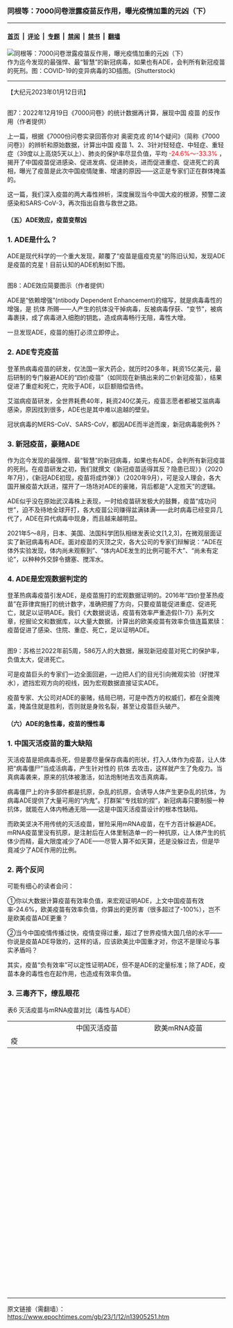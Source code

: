 ### 同根等：7000问卷泄露疫苗反作用，曝光疫情加重的元凶（下）

---

#### [首页](../../../..?n13905251) &nbsp;|&nbsp; [评论](../../../../../epoch-comment?n13905251) &nbsp;|&nbsp; [专题](../../../../../epoch-special?n13905251) &nbsp;|&nbsp; [禁闻](../../../../../epoch-news?n13905251) &nbsp;|&nbsp; [禁书](../../../../../books?n13905251) &nbsp;|&nbsp; [翻墙](https://github.com/gfw-breaker/nogfw/blob/master/README.md?n13905251)


<div><img alt="同根等：7000问卷泄露疫苗反作用，曝光疫情加重的元凶（下）" class="attachment-djy_600_400 size-djy_600_400 wp-post-image" src="https://i.epochtimes.com/assets/uploads/2023/01/id13905327-AdobeStock_410158382-700x420-.jpeg"/>
<div class="caption">
 作为迄今发现的最强悍、最“智慧”的新冠病毒，如果也有ADE，会判所有新冠疫苗的死刑。图：COVID-19的变异病毒的3D插图。(Shutterstock)
</div></div><hr/><div class="post_content" id="artbody" itemprop="articleBody">
 <!-- article content begin -->
 <p>
  【大纪元2023年01月12日讯】
 </p>
 <p>
  <ok href="https://i.epochtimes.com/assets/uploads/2023/01/id13905254-6cc8047c85d69ad75e9d28b8db2d31b0.jpg">
   <img alt="" class="size-full wp-image-13905254 aligncenter" src="https://i.epochtimes.com/assets/uploads/2023/01/id13905254-6cc8047c85d69ad75e9d28b8db2d31b0.jpg"/>
  </ok>
 </p>
 <p>
  图7：2022年12月19日《7000问卷》的统计数据再计算，展现中国
  <ok href="https://www.epochtimes.com/gb/tag/%E7%96%AB%E8%8B%97.html">
   疫苗
  </ok>
  的反作用（作者提供）
 </p>
 <p>
  上一篇，根据《7000份问卷实录回答你对
  <ok href="https://www.epochtimes.com/gb/tag/%E5%A5%A5%E5%AF%86%E5%85%8B%E6%88%8E.html">
   奥密克戎
  </ok>
  的14个疑问》（简称《7000问卷》）的辨析和原始数据，计算出中国
  <ok href="https://www.epochtimes.com/gb/tag/%E7%96%AB%E8%8B%97.html">
   疫苗
  </ok>
  1、2、3针对轻轻症、中轻症、重轻症（39度以上高烧5天以上）、肺炎的保护率尽显负值，平均
  <span style="color: #ff0000;">
   -24.6%～-33.3%
  </span>
  ，揭开了中国疫苗促进感染、促进发病、促进肺炎，进而促进重症、促进死亡的真相，曝光了疫苗是此次中国疫情陡重、增速的原因——这正是专家们正在群体掩盖的。
 </p>
 <p>
  这一篇，我们深入疫苗的两大毒性辨析，深度展现当今中国大疫的根源，预警二波感染和SARS-CoV-3，再次指出自救与救世之路。
 </p>
 <h4>
  （五）ADE效应，疫苗变帮凶
 </h4>
 <h3>
  1. ADE是什么？
 </h3>
 <p>
  ADE是现代科学的一个重大发现，颠覆了“疫苗是瘟疫克星”的陈旧认知，发现ADE是疫苗的克星！目前认知的ADE机制如下图。
 </p>
 <p>
  <ok href="https://i.epochtimes.com/assets/uploads/2023/01/id13905265-752acb311c41553d3cae62d8ef5eb774.jpg">
   <img alt="" class="size-full wp-image-13905265 aligncenter" src="https://i.epochtimes.com/assets/uploads/2023/01/id13905265-752acb311c41553d3cae62d8ef5eb774.jpg"/>
  </ok>
 </p>
 <p>
  图8：ADE效应简要图示（作者提供）
 </p>
 <p>
  ADE是“依赖增强”(ntibody Dependent Enhancement)的缩写，就是病毒毒性的增强，是
  <ok href="https://www.epochtimes.com/gb/tag/%E6%8A%97%E4%BD%93.html">
   抗体
  </ok>
  所赐——人产生的抗体没干掉病毒，反被病毒俘获、“变节”，被病毒裹挟，成了病毒进入细胞的钥匙，造成病毒畅行无阻，毒性大增。
 </p>
 <p>
  一旦发现ADE，疫苗的施打必须立即停止。
 </p>
 <h3>
  2. ADE专克疫苗
 </h3>
 <p>
  登革热病毒疫苗的研发，仅法国一家大药企，就历时20多年，耗资15亿美元，最后研制的专门躲避ADE的“四价疫苗”（如同现在新搞出来的二价新冠疫苗），结果促进了重症和死亡，完败于ADE，以巨额赔偿告终。
 </p>
 <p>
  艾滋病疫苗研发，全世界耗费40年，耗资240亿美元，疫苗志愿者都被艾滋病毒感染，原因找到很多，ADE也是其中难以逾越的壁垒。
 </p>
 <p>
  冠状病毒的MERS-CoV、SARS-CoV，都因ADE而半途而废，新冠病毒能例外？
 </p>
 <h3>
  3. 新冠疫苗，豪赌ADE
 </h3>
 <p>
  作为迄今发现的最强悍、最“智慧”的新冠病毒，如果也有ADE，会判所有新冠疫苗的死刑。在疫苗研发之初，我们就撰文《新冠疫苗适得其反？隐患已现）》（2020年7月），《新冠ADE初现，疫苗将成炸弹）》（2020年9月），可是没人理会，各大国开展疫苗大跃进，摆开了一场场对ADE的豪赌，背后都是“人定胜天”的逻辑。
 </p>
 <p>
  ADE似乎没在原始武汉毒株上表现，一时给疫苗研发极大的鼓舞，疫苗“成功问世”，迫不及待地全球开打，各大疫苗公司赚得盆满钵满——此时病毒已经变异几代了，ADE在异代病毒中现身，而且越来越明显。
 </p>
 <p>
  2021年5～8月，日本、美国、法国科学团队相继发表论文[1,2,3]，在微观层面证实了新冠病毒有ADE。面对疫苗的灭顶之灾，各大公司的专家们辩解说：“ADE在体外实验发现，体内尚未观察到”、“体内ADE发生的比例可能不大”、“尚未有定论”，以种种外交辞令搪塞、搅浑水。
 </p>
 <h3>
  4. ADE是宏观数据判定的
 </h3>
 <p>
  登革热病毒疫苗引发ADE，是疫苗施打的宏观数据证明的。2016年“四价登革热疫苗”在菲律宾施打的统计数字，准确把握了方向，只要疫苗能促进重症、促进死亡，就足以证明ADE。我们《大数据说话，疫苗有效率严重造假(1-7)》系列文章，挖掘论文和数据库，以大量大数据，计算出的欧美疫苗有效率负值连篇累牍：疫苗促进了感染、住院、重症、死亡，足以证明ADE。
 </p>
 <p>
  <ok href="https://i.epochtimes.com/assets/uploads/2023/01/id13905286-9f7b87bef0f92296aa5c3c29c12184d3.jpg">
   <img alt="" class="size-full wp-image-13905286 aligncenter" src="https://i.epochtimes.com/assets/uploads/2023/01/id13905286-9f7b87bef0f92296aa5c3c29c12184d3.jpg"/>
  </ok>
 </p>
 <p>
  图9：苏格兰2022年前5周，586万人的大数据，展现新冠疫苗对死亡的保护率，负值太大，促进死亡。
 </p>
 <p>
  可是疫苗巨头的专家们一边全面回避，一边把人们的目光引向微观实验（好搅浑水），遮挡宏观方向的视线，因为宏观数据直接证实ADE。
 </p>
 <p>
  疫苗专家、大公司对ADE的豪赌，结局已明，可是中西方的权威们，都在全面掩盖，掩盖住就是胜利，否则就是身败名裂，甚至让疫苗巨头破产。
 </p>
 <h4>
  （六）ADE的急性毒，疫苗的慢性毒
 </h4>
 <h3>
  1. 中国灭活疫苗的重大缺陷
 </h3>
 <p>
  灭活疫苗是把病毒杀死，但是要尽量保存病毒的形状，打入人体作为疫苗，让人体把“病毒僵尸”当成活病毒，产生针对性的
  <ok href="https://www.epochtimes.com/gb/tag/%E6%8A%97%E4%BD%93.html">
   抗体
  </ok>
  去攻击，这样就产生了免疫力。当真病毒袭来，原来的抗体被激活，如法炮制地去攻击真病毒。
 </p>
 <p>
  病毒僵尸上的许多部件都是抗原，杂乱的抗原，会诱导人体产生更杂乱的抗体，为病毒ADE提供了大量可用的“内鬼”。打群架“专找软的捏”，新冠病毒只要制服一种抗体，就能在人体内畅通无阻——这是中国灭活疫苗设计的根本性缺陷。
 </p>
 <p>
  而欧美坚决不用传统的灭活疫苗，冒险采用mRNA疫苗，在千方百计躲避ADE。mRNA疫苗里没有抗原，是注射后在人体里制造单一的一种抗原，让人体产生的抗体少而精，最大限度减少了ADE——尽管人算不如天算，还是没躲过去，但是毕竟减少了ADE作用的比例。
 </p>
 <h3>
  2. 两个反问
 </h3>
 <p>
  可能有细心的读者会问：
 </p>
 <p>
  ①你以大数据计算疫苗有效率负值，来宏观证明ADE，上文中国疫苗有效率-24.6%，欧美疫苗有效率负值，你算出的更厉害（很多超过了-100%），岂不是欧美疫苗ADE更重？
 </p>
 <p>
  ②当今中国疫情传播过快，疫情变得过重，超过了世界疫情大国几倍的水平——你说是疫苗ADE导致的，这样的话，应该欧美比中国重才对，你这不是理论与事实矛盾吗？
 </p>
 <p>
  其实，疫苗“负有效率”可以定性证明ADE，但不是ADE的定量标准；除了ADE，疫苗本身的毒性也在起作用，也造成有效率负值。
 </p>
 <h3>
  3. 三毒齐下，缭乱眼花
 </h3>
 <p>
  表6 灭活疫苗与mRNA疫苗对比（毒性与ADE）
 </p>
 <table style="height: 622px;" width="479">
  <tbody>
   <tr>
    <td width="39">
    </td>
    <td style="text-align: center;" width="124">
    </td>
    <td width="164">
     中国灭活疫苗
    </td>
    <td style="text-align: center;" width="270">
     欧美mRNA疫苗
    </td>
   </tr>
   <tr>
    <td rowspan="7" width="39">
     疫
    </td>
   </tr>
  </tbody>
 </table>
</div>

---

原文链接（需翻墙）：https://www.epochtimes.com/gb/23/1/12/n13905251.htm